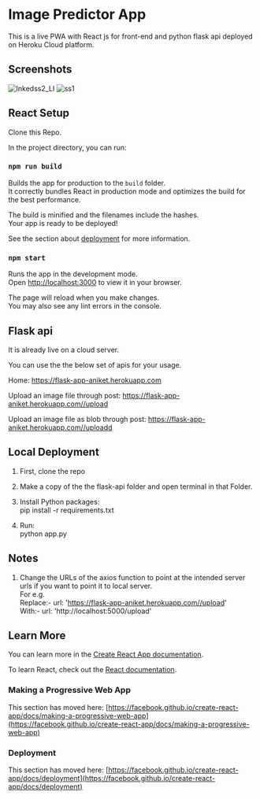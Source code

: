 # Image Predictor App

This is a live PWA with React js for front-end and python flask api deployed on Heroku Cloud platform.

## Screenshots

![Inkedss2_LI](https://user-images.githubusercontent.com/20863253/158742219-bc6d053e-2459-41d4-97aa-8ad3a9d7158b.jpg) ![ss1](https://user-images.githubusercontent.com/20863253/158741459-08e50c81-c4cc-404e-ad12-c56d5ed3c4e9.jpeg) 


## React Setup

Clone this Repo.

In the project directory, you can run:

### `npm run build`

Builds the app for production to the `build` folder.\
It correctly bundles React in production mode and optimizes the build for the best performance.

The build is minified and the filenames include the hashes.\
Your app is ready to be deployed!

See the section about [deployment](https://facebook.github.io/create-react-app/docs/deployment) for more information.

### `npm start`

Runs the app in the development mode.\
Open [http://localhost:3000](http://localhost:3000) to view it in your browser.

The page will reload when you make changes.\
You may also see any lint errors in the console.


## Flask api 
It is already live on a cloud server. 

You can use the the below set of apis for your usage.

Home: https://flask-app-aniket.herokuapp.com

Upload an image file through post: https://flask-app-aniket.herokuapp.com//upload 

Upload an image file as blob through post: https://flask-app-aniket.herokuapp.com//uploadd 

## Local Deployment
1. First, clone the repo

2. Make a copy of the the flask-api folder and open terminal in that Folder.

3. Install Python packages: \
pip install -r requirements.txt

4. Run: \
python app.py

## Notes
1. Change the URLs of the axios function to point at the intended server urls if you want to point it to local server.\
For e.g.\
Replace:-  url: 'https://flask-app-aniket.herokuapp.com//upload' \
With:-  url: 'http://localhost:5000/upload' 


## Learn More

You can learn more in the [Create React App documentation](https://facebook.github.io/create-react-app/docs/getting-started).

To learn React, check out the [React documentation](https://reactjs.org/).

### Making a Progressive Web App

This section has moved here: [https://facebook.github.io/create-react-app/docs/making-a-progressive-web-app](https://facebook.github.io/create-react-app/docs/making-a-progressive-web-app)

### Deployment

This section has moved here: [https://facebook.github.io/create-react-app/docs/deployment](https://facebook.github.io/create-react-app/docs/deployment)
